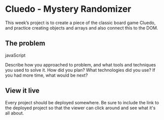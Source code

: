 # Cluedo - Mystery Randomizer
This week’s project is to create a piece of the classic board game Cluedo, and practice creating objects and arrays and also connect this to the DOM.

## The problem

javaScript

Describe how you approached to problem, and what tools and techniques you used to solve it. How did you plan? What technologies did you use? If you had more time, what would be next?

## View it live

Every project should be deployed somewhere. Be sure to include the link to the deployed project so that the viewer can click around and see what it's all about.
